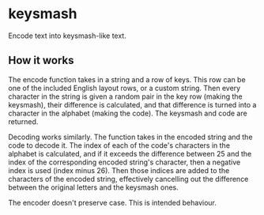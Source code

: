 # keysmash
 Encode text into keysmash-like text.

## How it works

 The encode function takes in a string and a row of keys. This row can be one of the included English layout rows, or a custom string.
 Then every character in the string is given a random pair in the key row (making the keysmash), their difference is calculated, and that difference is turned into a character in the alphabet (making the code). The keysmash and code are returned.
 
 Decoding works similarly. The function takes in the encoded string and the code to decode it. The index of each of the code's characters in the alphabet is calculated, and if it exceeds the difference between 25 and the index of the corresponding encoded string's character, then a negative index is used (index minus 26). Then those indices are added to the characters of the encoded string, effectively cancelling out the difference between the original letters and the keysmash ones.

The encoder doesn't preserve case. This is intended behaviour.
